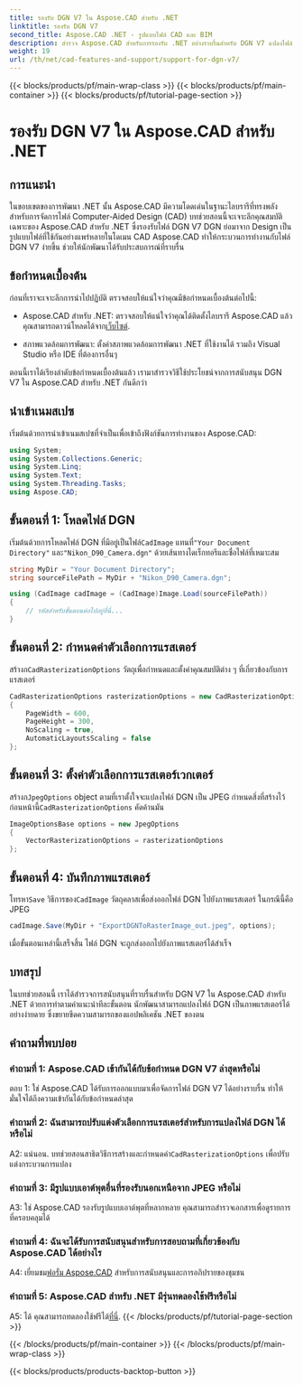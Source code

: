 ```yaml
---
title: รองรับ DGN V7 ใน Aspose.CAD สำหรับ .NET
linktitle: รองรับ DGN V7
second_title: Aspose.CAD .NET - รูปแบบไฟล์ CAD และ BIM
description: สำรวจ Aspose.CAD สำหรับการรองรับ .NET อย่างราบรื่นสำหรับ DGN V7 แปลงไฟล์ DGN เป็นภาพแรสเตอร์ได้อย่างง่ายดายพร้อมคำแนะนำทีละขั้นตอน
weight: 19
url: /th/net/cad-features-and-support/support-for-dgn-v7/
---
```


{{< blocks/products/pf/main-wrap-class >}}
{{< blocks/products/pf/main-container >}}
{{< blocks/products/pf/tutorial-page-section >}}

# รองรับ DGN V7 ใน Aspose.CAD สำหรับ .NET

## การแนะนำ

ในขอบเขตของการพัฒนา .NET นั้น Aspose.CAD มีความโดดเด่นในฐานะไลบรารีที่ทรงพลังสำหรับการจัดการไฟล์ Computer-Aided Design (CAD) บทช่วยสอนนี้จะเจาะลึกคุณสมบัติเฉพาะของ Aspose.CAD สำหรับ .NET ซึ่งรองรับไฟล์ DGN V7 DGN ย่อมาจาก Design เป็นรูปแบบไฟล์ที่ใช้กันอย่างแพร่หลายในโดเมน CAD Aspose.CAD ทำให้กระบวนการทำงานกับไฟล์ DGN V7 ง่ายขึ้น ช่วยให้นักพัฒนาได้รับประสบการณ์ที่ราบรื่น

## ข้อกำหนดเบื้องต้น

ก่อนที่เราจะเจาะลึกการนำไปปฏิบัติ ตรวจสอบให้แน่ใจว่าคุณมีข้อกำหนดเบื้องต้นต่อไปนี้:

-  Aspose.CAD สำหรับ .NET: ตรวจสอบให้แน่ใจว่าคุณได้ติดตั้งไลบรารี Aspose.CAD แล้ว คุณสามารถดาวน์โหลดได้จาก[เว็บไซต์](https://releases.aspose.com/cad/net/).

- สภาพแวดล้อมการพัฒนา: ตั้งค่าสภาพแวดล้อมการพัฒนา .NET ที่ใช้งานได้ รวมถึง Visual Studio หรือ IDE ที่ต้องการอื่นๆ

ตอนนี้เราได้เรียงลำดับข้อกำหนดเบื้องต้นแล้ว เรามาสำรวจวิธีใช้ประโยชน์จากการสนับสนุน DGN V7 ใน Aspose.CAD สำหรับ .NET กันดีกว่า

## นำเข้าเนมสเปซ

เริ่มต้นด้วยการนำเข้าเนมสเปซที่จำเป็นเพื่อเข้าถึงฟังก์ชันการทำงานของ Aspose.CAD:

```csharp
using System;
using System.Collections.Generic;
using System.Linq;
using System.Text;
using System.Threading.Tasks;
using Aspose.CAD;
```

## ขั้นตอนที่ 1: โหลดไฟล์ DGN

 เริ่มต้นด้วยการโหลดไฟล์ DGN ที่มีอยู่เป็นไฟล์`CadImage` แทนที่`"Your Document Directory"` และ`"Nikon_D90_Camera.dgn"` ด้วยเส้นทางไดเร็กทอรีและชื่อไฟล์ที่เหมาะสม

```csharp
string MyDir = "Your Document Directory";
string sourceFilePath = MyDir + "Nikon_D90_Camera.dgn";

using (CadImage cadImage = (CadImage)Image.Load(sourceFilePath))
{
    // รหัสสำหรับขั้นตอนต่อไปอยู่ที่นี่...
}
```

## ขั้นตอนที่ 2: กำหนดค่าตัวเลือกการแรสเตอร์

 สร้างก`CadRasterizationOptions` วัตถุเพื่อกำหนดและตั้งค่าคุณสมบัติต่าง ๆ ที่เกี่ยวข้องกับการแรสเตอร์

```csharp
CadRasterizationOptions rasterizationOptions = new CadRasterizationOptions
{
    PageWidth = 600,
    PageHeight = 300,
    NoScaling = true,
    AutomaticLayoutsScaling = false
};
```

## ขั้นตอนที่ 3: ตั้งค่าตัวเลือกการแรสเตอร์เวกเตอร์

 สร้างก`JpegOptions` object ตามที่เราตั้งใจจะแปลงไฟล์ DGN เป็น JPEG กำหนดสิ่งที่สร้างไว้ก่อนหน้านี้`CadRasterizationOptions` คัดค้านมัน

```csharp
ImageOptionsBase options = new JpegOptions
{
    VectorRasterizationOptions = rasterizationOptions
};
```

## ขั้นตอนที่ 4: บันทึกภาพแรสเตอร์

 โทรหา`Save` วิธีการของ`CadImage` วัตถุคลาสเพื่อส่งออกไฟล์ DGN ไปยังภาพแรสเตอร์ ในกรณีนี้คือ JPEG

```csharp
cadImage.Save(MyDir + "ExportDGNToRasterImage_out.jpeg", options);
```

เมื่อขั้นตอนเหล่านี้เสร็จสิ้น ไฟล์ DGN จะถูกส่งออกไปยังภาพแรสเตอร์ได้สำเร็จ

## บทสรุป

ในบทช่วยสอนนี้ เราได้สำรวจการสนับสนุนที่ราบรื่นสำหรับ DGN V7 ใน Aspose.CAD สำหรับ .NET ด้วยการทำตามคำแนะนำทีละขั้นตอน นักพัฒนาสามารถแปลงไฟล์ DGN เป็นภาพแรสเตอร์ได้อย่างง่ายดาย ซึ่งขยายขีดความสามารถของแอปพลิเคชัน .NET ของตน

## คำถามที่พบบ่อย

### คำถามที่ 1: Aspose.CAD เข้ากันได้กับข้อกำหนด DGN V7 ล่าสุดหรือไม่

ตอบ 1: ใช่ Aspose.CAD ได้รับการออกแบบมาเพื่อจัดการไฟล์ DGN V7 ได้อย่างราบรื่น ทำให้มั่นใจได้ถึงความเข้ากันได้กับข้อกำหนดล่าสุด

### คำถามที่ 2: ฉันสามารถปรับแต่งตัวเลือกการแรสเตอร์สำหรับการแปลงไฟล์ DGN ได้หรือไม่

 A2: แน่นอน. บทช่วยสอนสาธิตวิธีการสร้างและกำหนดค่า`CadRasterizationOptions` เพื่อปรับแต่งกระบวนการแปลง

### คำถามที่ 3: มีรูปแบบเอาต์พุตอื่นที่รองรับนอกเหนือจาก JPEG หรือไม่

A3: ใช่ Aspose.CAD รองรับรูปแบบเอาต์พุตที่หลากหลาย คุณสามารถสำรวจเอกสารเพื่อดูรายการที่ครอบคลุมได้

### คำถามที่ 4: ฉันจะได้รับการสนับสนุนสำหรับการสอบถามที่เกี่ยวข้องกับ Aspose.CAD ได้อย่างไร

 A4: เยี่ยมชม[ฟอรั่ม Aspose.CAD](https://forum.aspose.com/c/cad/19) สำหรับการสนับสนุนและการอภิปรายของชุมชน

### คำถามที่ 5: Aspose.CAD สำหรับ .NET มีรุ่นทดลองใช้ฟรีหรือไม่

 A5: ได้ คุณสามารถทดลองใช้ฟรีได้[ที่นี่](https://releases.aspose.com/).
{{< /blocks/products/pf/tutorial-page-section >}}

{{< /blocks/products/pf/main-container >}}
{{< /blocks/products/pf/main-wrap-class >}}

{{< blocks/products/products-backtop-button >}}
